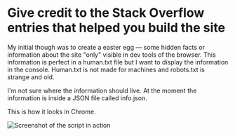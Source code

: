 # Give credit to the Stack Overflow entries that helped you build the site

My initial though was to create a easter egg — some hidden facts or information about the site "only" visible in dev tools of the browser. This information is perfect in a human.txt file but I want to display the information in the console. Human.txt is not made for machines and robots.txt is strange and old.

I'm not sure where the information should live. At the moment the information is inside a JSON file called info.json.

This is how it looks in Chrome.

![Screenshot of the script in action](https://github.com/Peacegrove/stackoverflow.console.js/blob/master/preview.png)
